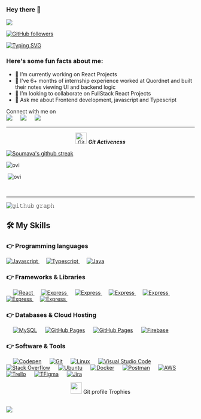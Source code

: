 ### Hey there 👋

<img src="https://profile-counter.glitch.me/SoumavaBanerjee/count.svg">

[![GitHub followers](https://img.shields.io/github/followers/SoumavaBanerjee.svg?style=social&label=Followers)](https://github.com/SoumavaBanerjee?tab=followers)

[![Typing SVG](https://readme-typing-svg.herokuapp.com?font=Architects+Daughter&color=7AF79A&size=30&lines=Hey!+It's+Soumava!;I'm+a+Frontend+Developer...;I+know+some+backend;And+I+also+love+chess)](https://git.io/typing-svg)

<!-- <img src="https://komarev.com/ghpvc/?username=SoumavaBanerjee&label=Views&color=brightgreen&style=flat-square" alt="views on github" /> -->

<h3> Here's some fun facts about me: </h3>

- 🔭 I’m currently working on React Projects
- 🌱 I've 6+ months of internship experience worked at Quordnet and built their notes viewing UI and backend logic
- 👯 I’m looking to collaborate on FullStack React Projects
- 💬 Ask me about Frontend development, javascript and Typescript

<p>Connect with me on
<br>	
<a target="_blank" href="https://www.linkedin.com/in/SoumavaBanerjee--/"><img src="https://img.shields.io/badge/LinkedIn-0077B5?style=for-the-badge&logo=linkedin&logoColor=white"></img></a>
&emsp;
<a target="_blank" href="mailto:soumava,rivu@gmail.com"
><img src="https://img.shields.io/badge/-Gmail-D14836?style=for-the-badge&logo=Gmail&logoColor=white"></img></a>
&emsp;
<a target="_blank" href="https://twitter.com/SoumavaBanerje6"><img src="https://img.shields.io/badge/-Twitter-1DA1F2?style=for-the-badge&logo=Twitter&logoColor=white"></img></a>
&emsp;
<br>
<hr>

<p align="center">
 <img src="https://media.giphy.com/media/W5eoZHPpUx9sapR0eu/giphy.gif" width="30px" alt="Git"/>&nbsp;<i><b>Git Activeness</b></i></p>

[![Soumava's github streak](https://github-readme-streak-stats.herokuapp.com/?user=SoumavaBanerjee&theme=blue-green)](https://github.com/SoumavaBanerjee/github-readme-streak-stats)

<p><img src="https://github-readme-stats.vercel.app/api/top-langs?username=SoumavaBanerjee&show_icons=true&locale=en&theme=merko" alt="ovi" /></p>
<p>&nbsp;<img src="https://github-readme-stats.vercel.app/api?username=SoumavaBanerjee&count_private=true&show_icons=true&locale=en&theme=merko" alt="ovi"/></p>
<br>
<hr>

![𝚐𝚒𝚝𝚑𝚞𝚋 𝚐𝚛𝚊𝚙𝚑](https://activity-graph.herokuapp.com/graph?username=SoumavaBanerjee&theme=react-dark&hide_border=true&area=true)

## 🛠️ My Skills

### 👉 Programming languages

<p align="left">

  <a href="https://www.javascript.com/">
    <img alt="Javascript" src="https://img.shields.io/badge/Javascript-FFD43B?style=for-the-badge&logo=javascript&logoColor=black"/>
  </a>
&emsp;
<a href="https://www.typescriptlang.org/">
    <img alt="Typescript" src="https://img.shields.io/badge/Typescript-0078D4?style=for-the-badge&logo=typescript&logoColor=white"/>
  </a>
  &emsp;
<a href="https://www.java.com/en/">
    <img alt="Java" src="https://img.shields.io/badge/Java-ED8B00?style=for-the-badge&logo=java&logoColor=white"/>
  </a>

</p>

### 👉 Frameworks & Libraries

<p align="left"> 
&emsp;
  <a href="https://reactjs.org/" target="_blank"> 
     <img alt="React" src="https://img.shields.io/badge/React-61dafb?style=for-the-badge&logo=React&logoColor=black">
   </a>
  &emsp; 
  <a href="https://expressjs.com/" target="_blank"> 
   <img alt="Express" src="https://img.shields.io/badge/Express.js-404D59?style=for-the-badge">
  </a>   
  &emsp;

  <a href="https://sass-lang.com/" target="_blank"> 
   <img alt="Express" src="https://img.shields.io/badge/Sass-CC6699?style=for-the-badge&logo=sass&logoColor=white">
  </a>   
  &emsp;
  <a href="https://html.com/" target="_blank"> 
   <img alt="Express" src="https://img.shields.io/badge/HTML5-E34F26?style=for-the-badge&logo=html5&logoColor=white">
  </a>   
  &emsp;
  <a href="https://css-tricks.com/" target="_blank"> 
   <img alt="Express" src="https://img.shields.io/badge/CSS3-1572B6?style=for-the-badge&logo=css3&logoColor=white">
  </a>   
  &emsp;
  <a href="https://material-ui.com/" target="_blank"> 
   <img alt="Express" src="https://img.shields.io/badge/Material--UI-0081CB?style=for-the-badge&logo=material-ui&logoColor=white">
  </a>   
  &emsp;
  <a href="https://redux.js.org/" target="_blank"> 
   <img alt="Express" src="https://img.shields.io/badge/Redux-593D88?style=for-the-badge&logo=redux&logoColor=white">
  </a>   
  &emsp;

</p>

### 👉 Databases & Cloud Hosting

<p align="left">
  &emsp;
    <a href="https://www.mysql.com/"><img alt="MySQL" src="https://img.shields.io/badge/MySQL-00000F?style=for-the-badge&logo=mysql&logoColor=white"></a>
  &emsp;
    <a href="https://www.github.com"><img alt="GitHub Pages" src="https://img.shields.io/badge/GitHub-100000?style=for-the-badge&logo=github&logoColor=white"></a>
  &emsp;
    <a href="https://mongodb.com"><img alt="GitHub Pages" src="https://img.shields.io/badge/MongoDB-4EA94B?style=for-the-badge&logo=mongodb&logoColor=white"></a>
  &emsp;
<a href="https://firebase.google.com/"><img alt="Firebase" src ="https://img.shields.io/badge/firebase-ffca28?style=for-the-badge&logo=firebase&logoColor=black"></a>
 </p>

### 👉 Software & Tools

<p>
  &emsp;
    <a href="#"><img alt="Codepen" src="https://img.shields.io/badge/Codepen-000000?style=for-the-badge&logo=codepen&logoColor=white"></a>
  &emsp;
    <a href="#"><img alt="Git" src="https://img.shields.io/badge/Git-F05032?style=for-the-badge&logo=git&logoColor=white"></a>
  &emsp;
    <a href="#"><img alt="Linux" src="https://img.shields.io/badge/Linux-FCC624?style=for-the-badge&logo=linux&logoColor=black"></a>
  &emsp;
    <a href="#"><img alt="Visual Studio Code" src="https://img.shields.io/badge/Visual_Studio_Code-0078D4?style=for-the-badge&logo=visual%20studio%20code&logoColor=white"></a>
  &emsp;
    <a href="#"><img alt="Stack Overflow" src="https://img.shields.io/badge/Stack_Overflow-FE7A16?style=for-the-badge&logo=stack-overflow&logoColor=white"></a>
&emsp;
    <a href="#"><img alt="Ubuntu" src="https://img.shields.io/badge/Ubuntu-E95420?style=for-the-badge&logo=ubuntu&logoColor=white"></a>
    &emsp;
    <a href="#"><img alt="Docker" src="https://img.shields.io/badge/Docker-2CA5E0?style=for-the-badge&logo=docker&logoColor=white"></a>
     &emsp;
    <a href="#"><img alt="Postman" src="https://img.shields.io/badge/Postman-FF6C37?style=for-the-badge&logo=Postman&logoColor=white"></a>
     &emsp;
    <a href="#"><img alt="AWS" src="https://img.shields.io/badge/Amazon_AWS-232F3E?style=for-the-badge&logo=amazon-aws&logoColor=white"></a>
    &emsp;
    <a href="#"><img alt="Trello" src="https://img.shields.io/badge/Trello-0052CC?style=for-the-badge&logo=trello&logoColor=white"></a>
    &emsp;
     <a href="#"><img alt="TFigma" src="https://img.shields.io/badge/Figma-F24E1E?style=for-the-badge&logo=figma&logoColor=white"></a>
    &emsp; <a href="#"><img alt="Jira" src="https://img.shields.io/badge/Jira-0052CC?style=for-the-badge&logo=Jira&logoColor=white"></a>
    &emsp;
    
</p>
<p align="center"><img src="https://media.giphy.com/media/QaMcXSekUWx7aogAUr/giphy.gif" width="30" />&nbsp;Git profile Trophies</p><br>
<img src="https://github-profile-trophy.vercel.app/?username=SoumavaBanerjee&theme=gruvbox" />

<br/>

